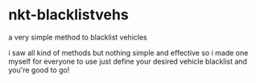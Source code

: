 # nkt-blacklistvehs
a very simple method to blacklist vehicles

i saw all kind of methods but nothing simple and effective so i made one myself for everyone to use
just define your desired vehicle blacklist and you're good to go!
